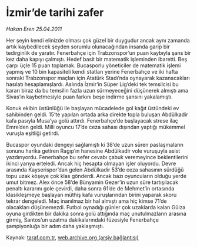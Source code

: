 # İzmir’de tarihi zafer

*Hakan Eren 25.04.2011*

<div class="yazi"><p>Her şeyin kendi elinizde olması çok güzel bir duygudur ancak aynı zamanda artık kaybedilecek şeyden sorumlu olunacağından insanda garip bir tedirginlik de yaratır. Fenerbahçe için Trabzonspor’un puan kaybıyla şans bir kez daha kapıyı çalmıştı. Hedef basit bir matematik işleminden ibaretti. Beş çarpı üçle 15 puan toplamak. Bucasporlu yöneticiler de matematik işlemi yapmış ve 10 bin kapasiteli kendi statları yerine Fenerbahçe ve iki hafta sonraki Trabzonspor maçları için Atatürk Stadı’nda oynayarak kazanacakları hasılatı hesaplamışlardı. Aslında İzmir’in Süper Lig’deki tek temsilcisi bu kararı biraz da bu temsilin fazla uzun sürmeyeceğini düşünerek almıştı ama Sivas’ın kaybetmesiyle puan farkını beşe indirme şansını yakalamıştı.</p>
<p>Konuk ekibin üstünlüğü ile başlayan mücadelede gol kağıt üstündeki ev sahibinden geldi. 15’te yapılan ortada arka direkte topla buluşan Abdülkadir kafa pasıyla Musa’ya golü attırdı. Fenerbahçe’de başlayacak strese ilaç Emre’den geldi. Milli oyuncu 17’de ceza sahası dışından yaptığı mükemmel vuruşla eşitliği getirdi.</p>
<p>Bucaspor oyundaki dengeyi sağlamıştı ki 38’de uzun süren paslaşmaların sonunu harika getiren Ragıp’ın hanesine Abdülkadir vole vuruşuyla asist yazdırıyordu. Fenerbahçe bu sefer cevabı çabuk veremeyince beklentilerini ikinci yarıya erteledi. Ancak hiç hesapta olmayan işler oluyordu. Devre arasında Kayserispor’dan gelen Abdülkadir 53’de ceza sahasının sürdüğü topu uzak köşeye çok klas gönderdi. Ancak bazı oyuncuların olduğu yerde umut bitmez. Alex önce 58’de Bünyamin Gezer’in uzun süre tartışılacak penaltı kararını gole çevirdi, daha sonra 61’de de Mehmet’in ortasında klasikleşmeye başlayan müthiş kafa vuruşlarından birini yaparak skoru tekrar dengeledi. Maç inanılmaz bir hal almıştı ama hiç kimse 71’de olacakları düşünemezdi. Futbol oynadığı günler çok uzaklarda kalan Güiza oyuna girdikten bir dakika sonra golü attığında maç unutulmazların arasına girmiş, Santos’un uzatma dakikalarındaki füzesiyle Fenerbahçe şampiyonluğa bir adım daha yaklaşmıştı.</p>
</div>

Kaynak: [taraf.com.tr](http://www.taraf.com.tr:80/hakan-eren/makale-izmir-de-tarihi-zafer.htm), [web.archive.org (arşiv bağlantısı)](http://web.archive.org/web/20131231082755/http://www.taraf.com.tr:80/hakan-eren/makale-izmir-de-tarihi-zafer.htm)
